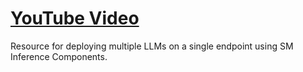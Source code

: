 # [YouTube Video](https://www.youtube.com/watch?v=RcUNEeUqpNQ)
Resource for deploying multiple LLMs on a single endpoint using SM Inference Components.

